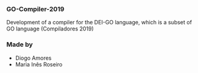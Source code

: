 ### GO-Compiler-2019
Development of a compiler for the DEI-GO language, which is a subset of GO language (Compiladores 2019)
### Made by
- Diogo Amores
- Maria Inês Roseiro
